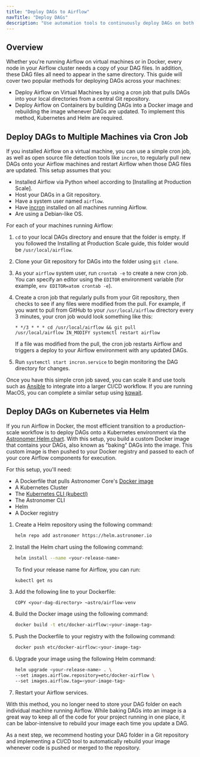 ```yaml
---
title: "Deploy DAGs to Airflow"
navTitle: "Deploy DAGs"
description: "Use automation tools to continuously deploy DAGs on both virtual machines and Docker."
---
```


## Overview

Whether you're running Airflow on virtual machines or in Docker, every node in your Airflow cluster needs a copy of your DAG files. In addition, these DAG files all need to appear in the same directory. This guide will cover two popular methods for deploying DAGs across your machines:

- Deploy Airflow on Virtual Machines by using a cron job that pulls DAGs into your local directories from a central Git repository.
- Deploy Airflow on Containers by building DAGs into a Docker image and rebuilding the image whenever DAGs are updated. To implement this method, Kubernetes and Helm are required.

## Deploy DAGs to Multiple Machines via Cron Job

If you installed Airflow on a virtual machine, you can use a simple cron job, as well as open source file detection tools like `incron`, to regularly pull new DAGs onto your Airflow machines and restart Airflow when those DAG files are updated. This setup assumes that you:

- Installed Airflow via Python wheel according to [Installing at Production Scale].
- Host your DAGs in a Git repository.
- Have a system user named `airflow`.
- Have [incron](https://github.com/sschober/kqwait) installed on all machines running Airflow.
- Are using a Debian-like OS.

For each of your machines running Airflow:

1. `cd` to your local DAGs directory and ensure that the folder is empty. If you followed the Installing at Production Scale guide, this folder would be `/usr/local/airflow`.

2. Clone your Git repository for DAGs into the folder using `git clone`.

3. As your `airflow` system user, run `crontab -e` to create a new cron job. You can specify an editor using the `EDITOR` environment variable (for example, `env EDITOR=atom crontab -e`).

4. Create a cron job that regularly pulls from your Git repository, then checks to see if any files were modified from the pull. For example, if you want to pull from GitHub to your `/usr/local/airflow` directory every 3 minutes, your cron job would look something like this:

    ```
    * */3 * * * cd /usr/local/airflow && git pull
    /usr/local/airflow IN_MODIFY systemctl restart airflow
    ```

    If a file was modified from the pull, the cron job restarts Airflow and triggers a deploy to your Airflow environment with any updated DAGs.

5. Run `systemctl start incron.service` to begin monitoring the DAG directory for changes.

Once you have this simple cron job saved, you can scale it and use tools such as [Ansible](https://docs.ansible.com/ansible/latest/user_guide/index.html) to integrate into a larger CI/CD workflow. If you are running MacOS, you can complete a similar setup using [kqwait](https://github.com/sschober/kqwait).

## Deploy DAGs on Kubernetes via Helm

If you run Airflow in Docker, the most efficient transition to a production-scale workflow is to deploy DAGs onto a Kubernetes environment via the [Astronomer Helm chart](https://github.com/astronomer/airflow-chart). With this setup, you build a custom Docker image that contains your DAGs, also known as "baking" DAGs into the image. This custom image is then pushed to your Docker registry and passed to each of your core Airflow components for execution.

For this setup, you'll need:

- A Dockerfile that pulls Astronomer Core's [Docker image](https://hub.docker.com/r/astronomerinc/docker-airflow)
- A Kubernetes Cluster
- The [Kubernetes CLI (kubectl)](https://kubernetes.io/docs/tasks/tools/)
- The Astronomer CLI
- Helm
- A Docker registry

1. Create a Helm repository using the following command:

    ```sh
    helm repo add astronomer https://helm.astronomer.io
    ```

2. Install the Helm chart using the following command:

    ```sh
    helm install --name <your-release-name>
    ```

    To find your release name for Airflow, you can run:

    ```sh
    kubectl get ns
    ```

3. Add the following line to your Dockerfile:

    ```
    COPY <your-dag-directory> ~astro/airflow-venv
    ```

4. Build the Docker image using the following command:

    ```sh
    docker build -t etc/docker-airflow:<your-image-tag>
    ```

5. Push the Dockerfile to your registry with the following command:

    ```sh
    docker push etc/docker-airflow:<your-image-tag>
    ```

6. Upgrade your image using the following Helm command:

    ```sh
    helm upgrade <your-release-name> . \
    --set images.airflow.repository=etc/docker-airflow \
    --set images.airflow.tag=<your-image-tag>
    ```

7. Restart your Airflow services.

With this method, you no longer need to store your DAG folder on each individual machine running Airflow. While baking DAGs into an image is a great way to keep all of the code for your project running in one place, it can be labor-intensive to rebuild your image each time you update a DAG.

As a next step, we recommend hosting your DAG folder in a Git repository and implementing a CI/CD tool to automatically rebuild your image whenever code is pushed or merged to the repository.  

